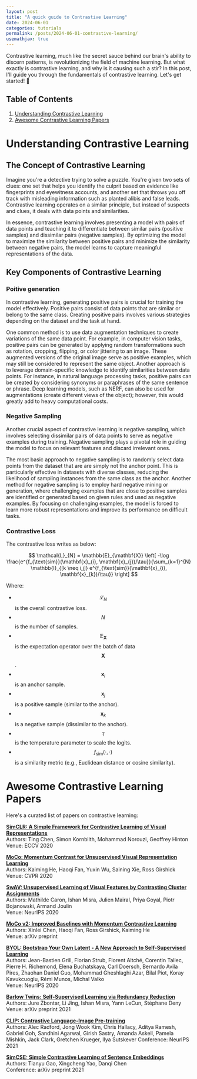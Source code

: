 ```yaml
---
layout: post
title: "A quick guide to Contrastive Learning"
date: 2024-06-01
categories: tutorials
permalink: /posts/2024-06-01-contrastive-learning/
usemathjax: true
---
```


Contrastive learning, much like the secret sauce behind our brain's ability to discern patterns, is revolutionizing the field of machine learning. But what exactly is contrastive learning, and why is it causing such a stir? In this post, I'll guide you through the fundamentals of contrastive learning. Let's get started! 🎉


## Table of Contents
1. [Understanding Contrastive Learning](#understanding-contrastive-learning)
2. [Awesome Contrastive Learning Papers](#awesome-contrastive-learning-papers)
<!-- 3. [Some further thoughts](#some-further-thoughts) -->


# Understanding Contrastive Learning <a name="understanding-contrastive-learning"></a>

<!-- Contrastive learning is a fascinating approach in machine learning that hinges on the principle of learning representations by contrasting pairs of data points. At its core, contrastive learning aims to teach machines to understand the world by discerning similarities and differences between data points.  -->

## The Concept of Contrastive Learning

Imagine you're a detective trying to solve a puzzle. You're given two sets of clues: one set that helps you identify the culprit based on evidence like fingerprints and eyewitness accounts, and another set that throws you off track with misleading information such as planted alibis and false leads. Contrastive learning operates on a similar principle, but instead of suspects and clues, it deals with data points and similarities.

In essence, contrastive learning involves presenting a model with pairs of data points and teaching it to differentiate between similar pairs (positive samples) and dissimilar pairs (negative samples). By optimizing the model to maximize the similarity between positive pairs and minimize the similarity between negative pairs, the model learns to capture meaningful representations of the data.

## Key Components of Contrastive Learning

### Poitive generation

In contrastive learning, generating positive pairs is crucial for training the model effectively. Positive pairs consist of data points that are similar or belong to the same class. Creating positive pairs involves various strategies depending on the dataset and the task at hand.

One common method is to use data augmentation techniques to create variations of the same data point. For example, in computer vision tasks, positive pairs can be generated by applying random transformations such as rotation, cropping, flipping, or color jittering to an image. These augmented versions of the original image serve as positive examples, which may still be considered to represent the same object. Another approach is to leverage domain-specific knowledge to identify similarities between data points. For instance, in natural language processing tasks, positive pairs can be created by considering synonyms or paraphrases of the same sentence or phrase. Deep learning models, such as NERF, can also be used for augmentations (create different views of the object); however, this would greatly add to heavy computational costs.


### Negative Sampling
Another crucial aspect of contrastive learning is negative sampling, which involves selecting dissimilar pairs of data points to serve as negative examples during training. Negative sampling plays a pivotal role in guiding the model to focus on relevant features and discard irrelevant ones.

The most basic approach to negative sampling is to randomly select data points from the dataset that are are simply not the anchor point. This is particularly effective in datasets with diverse classes, reducing the likelihood of sampling instances from the same class as the anchor. Another method for negative sampling is to employ hard negative mining or generation, where challenging examples that are close to positive samples are identified or generated based on given rules and used as negative examples. By focusing on challenging examples, the model is forced to learn more robust representations and improve its performance on difficult tasks.


<!-- ### Similarity Metrics
Central to contrastive learning is the concept of similarity metrics, which quantify the resemblance between two data points. Common similarity metrics include cosine similarity, Euclidean distance, and dot product similarity. -->

### Contrastive Loss

The contrastive loss writes as below:

$$
\mathcal{L}_{N} = \mathbb{E}_{\mathbf{X}} \left[ -\log \frac{e^{f_{\text{sim}}(\mathbf{x}_{i}, \mathbf{x}_{j})/\tau}}{\sum_{k=1}^{N} \mathbb{I}_{[k \neq i,j]} e^{f_{\text{sim}}(\mathbf{x}_{i}, \mathbf{x}_{k})/\tau}} \right]
$$

Where:

- $$ \mathcal{L}_{N} $$ is the overall contrastive loss.
- $$ N $$ is the number of samples.
- $$ \mathbb{E}_{\mathbf{X}} $$ is the expectation operator over the batch of data $$ \mathbf{X} $$.
- $$ \mathbf{x}_{i} $$ is an anchor sample.
- $$ \mathbf{x}_{j} $$ is a positive sample (similar to the anchor).
- $$ \mathbf{x}_{k} $$ is a negative sample (dissimilar to the anchor).
- $$ \tau $$ is the temperature parameter to scale the logits.
- $$ f_{\text{sim}}(\cdot, \cdot) $$ is a similarity metric (e.g., Euclidean distance or cosine similarity).




# Awesome Contrastive Learning Papers <a name="awesome-contrastive-learning-papers"></a>

Here's a curated list of papers on contrastive learning:


**[SimCLR: A Simple Framework for Contrastive Learning of Visual Representations](https://arxiv.org/abs/2002.05709)**  
   Authors: Ting Chen, Simon Kornblith, Mohammad Norouzi, Geoffrey Hinton  
   Venue: ECCV 2020  

**[MoCo: Momentum Contrast for Unsupervised Visual Representation Learning](https://arxiv.org/abs/1911.05722)**  
   Authors: Kaiming He, Haoqi Fan, Yuxin Wu, Saining Xie, Ross Girshick  
   Venue: CVPR 2020  

**[SwAV: Unsupervised Learning of Visual Features by Contrasting Cluster Assignments](https://arxiv.org/abs/2006.09882)**  
   Authors: Mathilde Caron, Ishan Misra, Julien Mairal, Priya Goyal, Piotr Bojanowski, Armand Joulin  
   Venue: NeurIPS 2020  

**[MoCo v2: Improved Baselines with Momentum Contrastive Learning](https://arxiv.org/abs/2003.04297)**  
   Authors: Xinlei Chen, Haoqi Fan, Ross Girshick, Kaiming He  
   Venue: arXiv preprint  

**[BYOL: Bootstrap Your Own Latent - A New Approach to Self-Supervised Learning](https://arxiv.org/abs/2006.07733)**  
   Authors: Jean-Bastien Grill, Florian Strub, Florent Altché, Corentin Tallec, Pierre H. Richemond, Elena Buchatskaya, Carl Doersch, Bernardo Avila Pires, Zhaohan Daniel Guo, Mohammad Gheshlaghi Azar, Bilal Piot, Koray Kavukcuoglu, Rémi Munos, Michal Valko  
   Venue: NeurIPS 2020  

**[Barlow Twins: Self-Supervised Learning via Redundancy Reduction](https://arxiv.org/abs/2103.03230)**  
   Authors: Jure Zbontar, Li Jing, Ishan Misra, Yann LeCun, Stéphane Deny
   Venue: arXiv preprint 2021  

**[CLIP: Contrastive Language-Image Pre-training](https://arxiv.org/abs/2103.00020)**  
   Authors: Alec Radford, Jong Wook Kim, Chris Hallacy, Aditya Ramesh, Gabriel Goh, Sandhini Agarwal, Girish Sastry, Amanda Askell, Pamela Mishkin, Jack Clark, Gretchen Krueger, Ilya Sutskever
   Conference: NeurIPS 2021  

**[SimCSE: Simple Contrastive Learning of Sentence Embeddings](https://arxiv.org/abs/2104.08821)**  
   Authors: Tianyu Gao, Xingcheng Yao, Danqi Chen  
   Conference: arXiv preprint 2021  

<!-- # Some further thoughts <a name="some-further-thoughts"></a> -->
